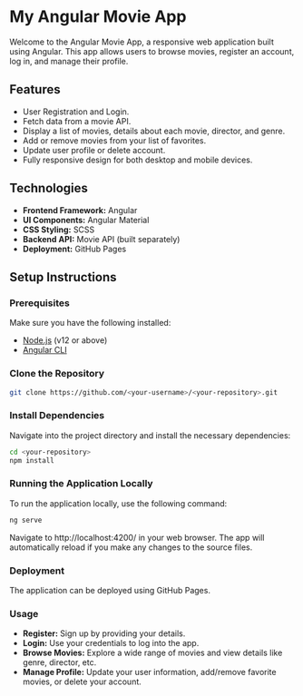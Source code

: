 # My Angular Movie App

Welcome to the Angular Movie App, a responsive web application built using Angular. This app allows users to browse movies, register an account, log in, and manage their profile.

## Features
- User Registration and Login.
- Fetch data from a movie API.
- Display a list of movies, details about each movie, director, and genre.
- Add or remove movies from your list of favorites.
- Update user profile or delete account.
- Fully responsive design for both desktop and mobile devices.

## Technologies
- **Frontend Framework:** Angular
- **UI Components:** Angular Material
- **CSS Styling:** SCSS
- **Backend API:** Movie API (built separately)
- **Deployment:** GitHub Pages

## Setup Instructions

### Prerequisites
Make sure you have the following installed:
- [Node.js](https://nodejs.org/) (v12 or above)
- [Angular CLI](https://angular.io/cli)

### Clone the Repository
```bash
git clone https://github.com/<your-username>/<your-repository>.git
```

### Install Dependencies
Navigate into the project directory and install the necessary dependencies:
```bash
cd <your-repository>
npm install
```
### Running the Application Locally
To run the application locally, use the following command:
```bash
ng serve
```

Navigate to http://localhost:4200/ in your web browser. The app will automatically reload if you make any changes to the source files.

### Deployment
The application can be deployed using GitHub Pages.

### Usage
- **Register:** Sign up by providing your details.
- **Login:** Use your credentials to log into the app.
- **Browse Movies:** Explore a wide range of movies and view details like genre, director, etc.
- **Manage Profile:** Update your user information, add/remove favorite movies, or delete your account.





